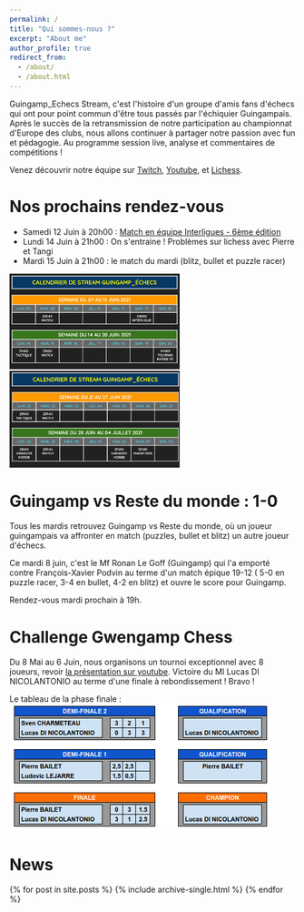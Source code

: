 ```yaml
---
permalink: /
title: "Qui sommes-nous ?"
excerpt: "About me"
author_profile: true
redirect_from: 
  - /about/
  - /about.html
---
```


Guingamp_Echecs Stream, c'est l'histoire d'un groupe d'amis fans d'échecs qui ont pour point commun d'être tous passés par l'échiquier Guingampais. Après le succès de la retransmission de notre participation au championnat d'Europe des clubs, nous allons continuer à partager notre passion avec fun et pédagogie. Au programme session live, analyse et commentaires de compétitions !

Venez découvrir notre équipe sur [Twitch](https://www.twitch.tv/guingamp_echecs), [Youtube](https://www.youtube.com/channel/UCDa-Z-OF7U1xfGy3s835AxQ), et [Lichess](https://lichess.org/@/guingamp-echecs).

Nos prochains rendez-vous
======
  * Samedi 12 Juin à 20h00 : [Match en équipe Interligues - 6ème édition](https://lichess.org/tournament/ZziPYv7E)
  * Lundi 14 Juin à 21h00 : On s'entraine ! Problèmes sur lichess avec Pierre et Tangi
  * Mardi 15 Juin à 21h00 : le match du mardi (blitz, bullet et puzzle racer)

<img src="../images/S1juin.png" width="300"> <img src="../images/S2juin.png" width="300">

Guingamp vs Reste du monde : 1-0
======
Tous les mardis retrouvez Guingamp vs Reste du monde, où un joueur guingampais va affronter en match (puzzles, bullet et blitz) un autre joueur d'échecs.

Ce mardi 8 juin, c'est le Mf Ronan Le Goff (Guingamp) qui l'a emporté contre François-Xavier Podvin au terme d'un match épique 19-12 ( 5-0 en puzzle racer, 3-4 en bullet, 4-2 en blitz) et ouvre le score pour Guingamp.

Rendez-vous mardi prochain à 19h.

Challenge Gwengamp Chess
======

Du 8 Mai au 6 Juin, nous organisons un tournoi exceptionnel avec 8 joueurs, revoir [la présentation sur youtube](https://www.youtube.com/watch?v=ARqkzBN-I2k). Victoire du MI Lucas DI NICOLANTONIO au terme d'une finale à rebondissement ! Bravo !

Le tableau de la phase finale :    
![](../images/finales.png)

News
======
{% for post in site.posts %}
  {% include archive-single.html %}
{% endfor %}
